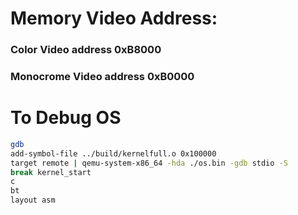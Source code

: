 # Memory Video Address:

### Color Video address 0xB8000
### Monocrome Video address 0xB0000

# To Debug OS  

```bash
gdb
add-symbol-file ../build/kernelfull.o 0x100000
target remote | qemu-system-x86_64 -hda ./os.bin -gdb stdio -S
break kernel_start
c
bt
layout asm
```